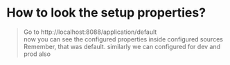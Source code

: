 # How to look the setup properties?
> Go to http://localhost:8088/application/default </br>
> now you can see the configured properties inside configured sources  </br>
> Remember, that was default. similarly we can configured for dev and prod also  </br>

